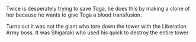 Twice is desperately trying to save Toga, he does this by making a clone of her because he wants to give Toga a blood transfusion. 

Turns out it was not the giant who tore down the tower with the Liberation Army boss. It was Shigaraki who used his quick to destroy the entire tower